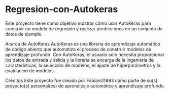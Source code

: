 # Regresion-con-Autokeras
Este proyecto tiene como objetivo mostrar cómo usar AutoKeras para construir un modelo de regresión y realizar predicciones en un conjunto de datos de ejemplo.

Acerca de AutoKeras
AutoKeras es una librería de aprendizaje automático de código abierto que automatiza el proceso de construir modelos de aprendizaje profundo. Con AutoKeras, el usuario solo necesita proporcionar los datos de entrada y salida y la librería se encarga de la ingeniería de características, la selección de modelos, el ajuste de hiperparámetros y la evaluación de modelos.

Créditos
Este proyecto fue creado por FabianG1993 como parte de su(s) proyecto(s) personal(es) de aprendizaje automático y aprendizaje profundo.
